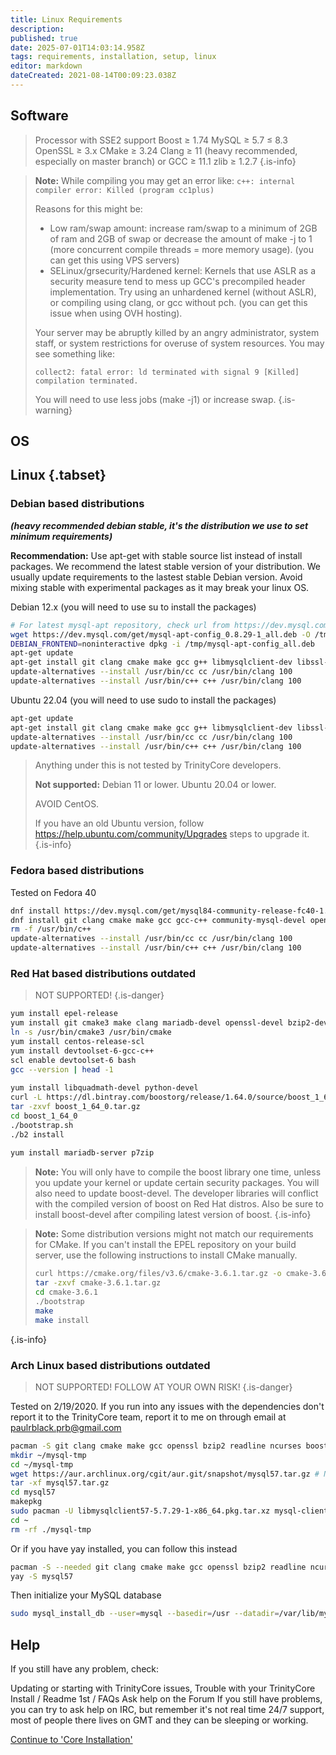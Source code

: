```yaml
---
title: Linux Requirements
description: 
published: true
date: 2025-07-01T14:03:14.958Z
tags: requirements, installation, setup, linux
editor: markdown
dateCreated: 2021-08-14T00:09:23.038Z
---
```


## Software
>Processor with SSE2 support 
>Boost ≥ 1.74
>MySQL ≥ 5.7 ≤ 8.3
>OpenSSL ≥ 3.x
>CMake ≥ 3.24
>Clang  ≥ 11 (heavy recommended, especially on master branch) or GCC ≥ 11.1
>zlib ≥ 1.2.7
{.is-info}


>**Note:**
>While compiling you may get an error like: 
`c++: internal compiler error: Killed (program cc1plus)` 
>
>Reasons for this might be:
>- Low ram/swap amount: increase ram/swap to a minimum of 2GB of ram and 2GB of swap or decrease the amount of make -j to 1 (more concurrent compile threads = more memory usage). (you can get this using VPS servers)
>- SELinux/grsecurity/Hardened kernel: Kernels that use ASLR as a security measure tend to mess up GCC's precompiled header implementation. Try using an unhardened kernel (without ASLR), or compiling using clang, or gcc without pch. (you can get this issue when using OVH hosting).
>
>
>
>Your server may be abruptly killed by an angry administrator, system staff, or system restrictions for overuse of system resources. You may see something like:
>
>`collect2: fatal error: ld terminated with signal 9 [Killed] compilation terminated.`
>
>You will need to use less jobs (make -j1) or increase swap.
{.is-warning}

## OS
## Linux {.tabset}
### Debian based distributions
***(heavy recommended debian stable, it's the distribution we use to set minimum requirements)***

**Recommendation:** Use apt-get with stable source list instead of install packages. We recommend the latest stable version of your distribution. We usually update requirements to the lastest stable Debian version. Avoid mixing stable with experimental packages as it may break your linux OS.

Debian 12.x (you will need to use su to install the packages)
<div class="next-codeblock-no-line-numbers"></div>

```bash
# For latest mysql-apt repository, check url from https://dev.mysql.com/downloads/repo/apt/
wget https://dev.mysql.com/get/mysql-apt-config_0.8.29-1_all.deb -O /tmp/mysql-apt-config_all.deb
DEBIAN_FRONTEND=noninteractive dpkg -i /tmp/mysql-apt-config_all.deb
apt-get update
apt-get install git clang cmake make gcc g++ libmysqlclient-dev libssl-dev libbz2-dev libreadline-dev libncurses-dev libboost-all-dev mysql-server p7zip
update-alternatives --install /usr/bin/cc cc /usr/bin/clang 100
update-alternatives --install /usr/bin/c++ c++ /usr/bin/clang 100
```

Ubuntu 22.04 (you will need to use sudo to install the packages)
<div class="next-codeblock-no-line-numbers"></div>

```bash
apt-get update
apt-get install git clang cmake make gcc g++ libmysqlclient-dev libssl-dev libbz2-dev libreadline-dev libncurses-dev libboost-all-dev mysql-server p7zip
update-alternatives --install /usr/bin/cc cc /usr/bin/clang 100
update-alternatives --install /usr/bin/c++ c++ /usr/bin/clang 100
```

> Anything under this is not tested by TrinityCore developers.
> 
> **Not supported:** Debian 11 or lower. Ubuntu 20.04 or lower.
> 
> AVOID CentOS.
> 
> If you have an old Ubuntu version, follow https://help.ubuntu.com/community/Upgrades steps to upgrade it.
{.is-info}

### Fedora based distributions
Tested on Fedora 40
<div class="next-codeblock-no-line-numbers"></div>

```bash
dnf install https://dev.mysql.com/get/mysql84-community-release-fc40-1.noarch.rpm
dnf install git clang cmake make gcc gcc-c++ community-mysql-devel openssl-devel bzip2-devel readline-devel ncurses-devel boost-devel community-mysql-server p7zip
rm -f /usr/bin/c++
update-alternatives --install /usr/bin/cc cc /usr/bin/clang 100
update-alternatives --install /usr/bin/c++ c++ /usr/bin/clang 100
```

### Red Hat based distributions outdated

> NOT SUPPORTED!
{.is-danger}

<div class="next-codeblock-no-line-numbers"></div>

```bash
yum install epel-release
yum install git cmake3 make clang mariadb-devel openssl-devel bzip2-devel readline-devel ncurses-devel gcc-c++
ln -s /usr/bin/cmake3 /usr/bin/cmake
yum install centos-release-scl
yum install devtoolset-6-gcc-c++
scl enable devtoolset-6 bash
gcc --version | head -1
 
yum install libquadmath-devel python-devel
curl -L https://dl.bintray.com/boostorg/release/1.64.0/source/boost_1_64_0.tar.gz -o boost_1_64_0.tar.gz
tar -zxvf boost_1_64_0.tar.gz
cd boost_1_64_0
./bootstrap.sh
./b2 install
 
yum install mariadb-server p7zip 
```
> **Note:** You will only have to compile the boost library one time, unless you update your kernel or update certain security packages. You will also need to update boost-devel. The developer libraries will conflict with the compiled version of boost on Red Hat distros. Also be sure to install boost-devel after compiling latest version of boost.
{.is-info}


> **Note:** Some distribution versions might not match our requirements for CMake. If you can't install the EPEL repository on your build server, use the following instructions to install CMake manually.
>
><div class="next-codeblock-no-line-numbers"></div>
>
>```bash
>curl https://cmake.org/files/v3.6/cmake-3.6.1.tar.gz -o cmake-3.6.1.tar.gz
>tar -zxvf cmake-3.6.1.tar.gz
>cd cmake-3.6.1
>./bootstrap
>make
>make install
>```
{.is-info}


### Arch Linux based distributions outdated

> NOT SUPPORTED!
> FOLLOW AT YOUR OWN RISK!
{.is-danger}

Tested on 2/19/2020. If you run into any issues with the dependencies don't report it to the TrinityCore team, report it to me on through email at paulrblack.prb@gmail.com
<div class="next-codeblock-no-line-numbers"></div>

```bash
pacman -S git clang cmake make gcc openssl bzip2 readline ncurses boost p7zip rpcsvc-proto
mkdir ~/mysql-tmp
cd ~/mysql-tmp
wget https://aur.archlinux.org/cgit/aur.git/snapshot/mysql57.tar.gz # Note if this no longer exists go here and download the snapshot https://aur.archlinux.org/packages/mysql57/
tar -xf mysql57.tar.gz
cd mysql57
makepkg
sudo pacman -U libmysqlclient57-5.7.29-1-x86_64.pkg.tar.xz mysql-clients57-5.7.29-1-x86_64.pkg.tar.xz mysql57-5.7.29-1-x86_64.pkg.tar.xz
cd ~
rm -rf ./mysql-tmp
```
Or if you have yay installed, you can follow this instead
<div class="next-codeblock-no-line-numbers"></div>

```bash
pacman -S --needed git clang cmake make gcc openssl bzip2 readline ncurses boost p7zip rpcsvc-proto
yay -S mysql57
```
Then initialize your MySQL database
<div class="next-codeblock-no-line-numbers"></div>

```bash
sudo mysql_install_db --user=mysql --basedir=/usr --datadir=/var/lib/mysql
```

## Help
If you still have any problem, check:

Updating or starting with TrinityCore issues, Trouble with your TrinityCore Install / Readme 1st / FAQs
Ask help on the Forum
If you still have problems, you can try to ask help on IRC, but remember it's not real time 24/7 support, most of people there lives on GMT and they can be sleeping or working.

<a href="https://trinitycore.info/en/install/Core-Installation/linux-core-installation" class="mt-5 v-btn v-btn--depressed v-btn--flat v-btn--outlined theme--light v-size--default darkblue--text text--lighten-3"><span class="v-btn__content"><span>Continue to 'Core Installation'</span><i aria-hidden="true" class="v-icon notranslate v-icon--right mdi mdi-arrow-right theme--light"></i></span></a>
